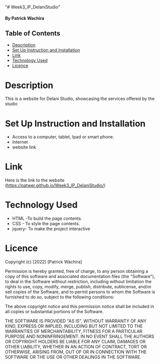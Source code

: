 "# Week3_IP_DelaniStudio" 

#### By Patrick Wachira


## Table of Contents
* [Description](#description)
* [Set Up Instruction and Installation](#set-up-instruction-and-installation)
* [Link](#link)
* [Technology Used](#technology-used)
* [Licence](#licence)

# Description

This is a website for Delani Studio, showcasing the services offered by the studio

# Set Up Instruction and Installation
* Access to a computer, tablet, Ipad or smart phone.
* Internet
* website link

# Link
Here is the link to the website (https://patwer.github.io/Week3_IP_DelaniStudio/)

# Technology Used
* HTML -To build the page contents.
* CSS - To style the page contents.
* jquery- To make the project interactive 

# Licence



Copyright (c) [2022] [Patrick Wachira]

Permission is hereby granted, free of charge, to any person obtaining a copy
of this software and associated documentation files (the "Software"), to deal
in the Software without restriction, including without limitation the rights
to use, copy, modify, merge, publish, distribute, sublicense, and/or sell
copies of the Software, and to permit persons to whom the Software is
furnished to do so, subject to the following conditions:

The above copyright notice and this permission notice shall be included in all
copies or substantial portions of the Software.

THE SOFTWARE IS PROVIDED "AS IS", WITHOUT WARRANTY OF ANY KIND, EXPRESS OR
IMPLIED, INCLUDING BUT NOT LIMITED TO THE WARRANTIES OF MERCHANTABILITY,
FITNESS FOR A PARTICULAR PURPOSE AND NONINFRINGEMENT. IN NO EVENT SHALL THE
AUTHORS OR COPYRIGHT HOLDERS BE LIABLE FOR ANY CLAIM, DAMAGES OR OTHER
LIABILITY, WHETHER IN AN ACTION OF CONTRACT, TORT OR OTHERWISE, ARISING FROM,
OUT OF OR IN CONNECTION WITH THE SOFTWARE OR THE USE OR OTHER DEALINGS IN THE
SOFTWARE.

